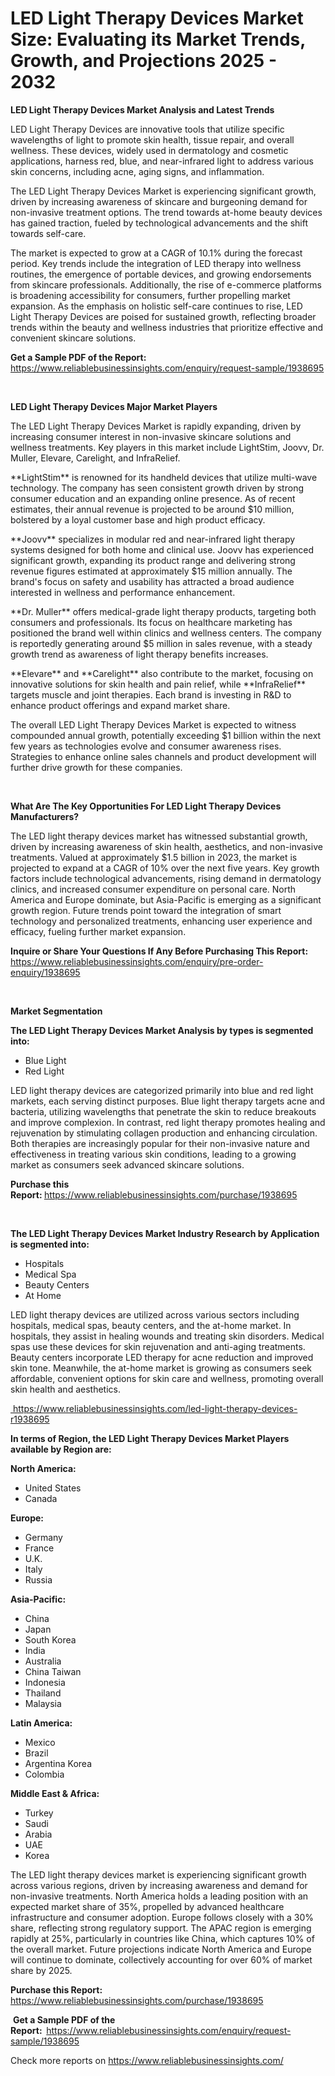 <p><h1>LED Light Therapy Devices Market Size: Evaluating its Market Trends, Growth, and Projections 2025 - 2032</h1></p><p><strong>LED Light Therapy Devices Market Analysis and Latest Trends</strong></p>
<p><p>LED Light Therapy Devices are innovative tools that utilize specific wavelengths of light to promote skin health, tissue repair, and overall wellness. These devices, widely used in dermatology and cosmetic applications, harness red, blue, and near-infrared light to address various skin concerns, including acne, aging signs, and inflammation. </p><p>The LED Light Therapy Devices Market is experiencing significant growth, driven by increasing awareness of skincare and burgeoning demand for non-invasive treatment options. The trend towards at-home beauty devices has gained traction, fueled by technological advancements and the shift towards self-care.</p><p>The market is expected to grow at a CAGR of 10.1% during the forecast period. Key trends include the integration of LED therapy into wellness routines, the emergence of portable devices, and growing endorsements from skincare professionals. Additionally, the rise of e-commerce platforms is broadening accessibility for consumers, further propelling market expansion. As the emphasis on holistic self-care continues to rise, LED Light Therapy Devices are poised for sustained growth, reflecting broader trends within the beauty and wellness industries that prioritize effective and convenient skincare solutions.</p></p>
<p><strong>Get a Sample PDF of the Report:&nbsp;</strong> <a href="https://www.reliablebusinessinsights.com/enquiry/request-sample/1938695?utm_campaign=2306&utm_medium=2&utm_source=Github&utm_content=ia&utm_term=04032025&utm_id=led-light-therapy-devices">https://www.reliablebusinessinsights.com/enquiry/request-sample/1938695</a></p>
<p>&nbsp;</p>
<p><strong>LED Light Therapy Devices Major Market Players</strong></p>
<p><p>The LED Light Therapy Devices Market is rapidly expanding, driven by increasing consumer interest in non-invasive skincare solutions and wellness treatments. Key players in this market include LightStim, Joovv, Dr. Muller, Elevare, Carelight, and InfraRelief.</p><p>**LightStim** is renowned for its handheld devices that utilize multi-wave technology. The company has seen consistent growth driven by strong consumer education and an expanding online presence. As of recent estimates, their annual revenue is projected to be around $10 million, bolstered by a loyal customer base and high product efficacy.</p><p>**Joovv** specializes in modular red and near-infrared light therapy systems designed for both home and clinical use. Joovv has experienced significant growth, expanding its product range and delivering strong revenue figures estimated at approximately $15 million annually. The brand's focus on safety and usability has attracted a broad audience interested in wellness and performance enhancement.</p><p>**Dr. Muller** offers medical-grade light therapy products, targeting both consumers and professionals. Its focus on healthcare marketing has positioned the brand well within clinics and wellness centers. The company is reportedly generating around $5 million in sales revenue, with a steady growth trend as awareness of light therapy benefits increases.</p><p>**Elevare** and **Carelight** also contribute to the market, focusing on innovative solutions for skin health and pain relief, while **InfraRelief** targets muscle and joint therapies. Each brand is investing in R&D to enhance product offerings and expand market share.</p><p>The overall LED Light Therapy Devices Market is expected to witness compounded annual growth, potentially exceeding $1 billion within the next few years as technologies evolve and consumer awareness rises. Strategies to enhance online sales channels and product development will further drive growth for these companies.</p></p>
<p>&nbsp;</p>
<p><strong>What Are The Key Opportunities For LED Light Therapy Devices Manufacturers?</strong></p>
<p><p>The LED light therapy devices market has witnessed substantial growth, driven by increasing awareness of skin health, aesthetics, and non-invasive treatments. Valued at approximately $1.5 billion in 2023, the market is projected to expand at a CAGR of 10% over the next five years. Key growth factors include technological advancements, rising demand in dermatology clinics, and increased consumer expenditure on personal care. North America and Europe dominate, but Asia-Pacific is emerging as a significant growth region. Future trends point toward the integration of smart technology and personalized treatments, enhancing user experience and efficacy, fueling further market expansion.</p></p>
<p><strong>Inquire or Share Your Questions If Any Before Purchasing This Report:</strong> <a href="https://www.reliablebusinessinsights.com/enquiry/pre-order-enquiry/1938695?utm_campaign=2306&utm_medium=2&utm_source=Github&utm_content=ia&utm_term=04032025&utm_id=led-light-therapy-devices">https://www.reliablebusinessinsights.com/enquiry/pre-order-enquiry/1938695</a></p>
<p>&nbsp;</p>
<p><strong>Market Segmentation</strong></p>
<p><strong>The LED Light Therapy Devices Market Analysis by types is segmented into:</strong></p>
<p><ul><li>Blue Light</li><li>Red Light</li></ul></p>
<p><p>LED light therapy devices are categorized primarily into blue and red light markets, each serving distinct purposes. Blue light therapy targets acne and bacteria, utilizing wavelengths that penetrate the skin to reduce breakouts and improve complexion. In contrast, red light therapy promotes healing and rejuvenation by stimulating collagen production and enhancing circulation. Both therapies are increasingly popular for their non-invasive nature and effectiveness in treating various skin conditions, leading to a growing market as consumers seek advanced skincare solutions.</p></p>
<p><strong>Purchase this Report:&nbsp;</strong><a href="https://www.reliablebusinessinsights.com/purchase/1938695?utm_campaign=2306&utm_medium=2&utm_source=Github&utm_content=ia&utm_term=04032025&utm_id=led-light-therapy-devices">https://www.reliablebusinessinsights.com/purchase/1938695</a></p>
<p>&nbsp;</p>
<p><strong>The LED Light Therapy Devices Market Industry Research by Application is segmented into:</strong></p>
<p><ul><li>Hospitals</li><li>Medical Spa</li><li>Beauty Centers</li><li>At Home</li></ul></p>
<p><p>LED light therapy devices are utilized across various sectors including hospitals, medical spas, beauty centers, and the at-home market. In hospitals, they assist in healing wounds and treating skin disorders. Medical spas use these devices for skin rejuvenation and anti-aging treatments. Beauty centers incorporate LED therapy for acne reduction and improved skin tone. Meanwhile, the at-home market is growing as consumers seek affordable, convenient options for skin care and wellness, promoting overall skin health and aesthetics.</p></p>
<p><a href="https://www.reliablebusinessinsights.com/led-light-therapy-devices-r1938695?utm_campaign=2306&utm_medium=2&utm_source=Github&utm_content=ia&utm_term=04032025&utm_id=led-light-therapy-devices">&nbsp;https://www.reliablebusinessinsights.com/led-light-therapy-devices-r1938695</a></p>
<p><strong>In terms of Region, the LED Light Therapy Devices Market Players available by Region are:</strong></p>
<p>
    <p> <strong> North America: </strong>
        <ul>
            <li>United States</li>
            <li>Canada</li>
        </ul>
        </p> 
    <p> <strong> Europe: </strong>
        <ul>
            <li>Germany</li>
            <li>France</li>
            <li>U.K.</li>
            <li>Italy</li>
            <li>Russia</li>
        </ul>
        </p> 
    <p> <strong> Asia-Pacific: </strong>
        <ul>
            <li>China</li>
            <li>Japan</li>
            <li>South Korea</li>
            <li>India</li>
            <li>Australia</li>
            <li>China Taiwan</li>
            <li>Indonesia</li>
            <li>Thailand</li>
            <li>Malaysia</li>
        </ul>
        </p> 
    <p> <strong> Latin America: </strong>
        <ul>
            <li>Mexico</li>
            <li>Brazil</li>
            <li>Argentina Korea</li>
            <li>Colombia</li>
        </ul>
        </p> 
    <p> <strong> Middle East & Africa: </strong>
        <ul>
            <li>Turkey</li>
            <li>Saudi</li>
            <li>Arabia</li>
            <li>UAE</li>
            <li>Korea</li>
        </ul>
    </p>
    </p>
<p><p>The LED light therapy devices market is experiencing significant growth across various regions, driven by increasing awareness and demand for non-invasive treatments. North America holds a leading position with an expected market share of 35%, propelled by advanced healthcare infrastructure and consumer adoption. Europe follows closely with a 30% share, reflecting strong regulatory support. The APAC region is emerging rapidly at 25%, particularly in countries like China, which captures 10% of the overall market. Future projections indicate North America and Europe will continue to dominate, collectively accounting for over 60% of market share by 2025.</p></p>
<p><strong>Purchase this Report: </strong><a href="https://www.reliablebusinessinsights.com/purchase/1938695?utm_campaign=2306&utm_medium=2&utm_source=Github&utm_content=ia&utm_term=04032025&utm_id=led-light-therapy-devices">https://www.reliablebusinessinsights.com/purchase/1938695</a></p>
<p>&nbsp;<strong>Get a Sample PDF of the Report:&nbsp;&nbsp;</strong><a href="https://www.reliablebusinessinsights.com/enquiry/request-sample/1938695?utm_campaign=2306&utm_medium=2&utm_source=Github&utm_content=ia&utm_term=04032025&utm_id=led-light-therapy-devices">https://www.reliablebusinessinsights.com/enquiry/request-sample/1938695</a></p>
<p><strong></strong></p>
<p>Check more reports on <a href="https://www.reliablebusinessinsights.com/?utm_campaign=2306&utm_medium=2&utm_source=Github&utm_content=ia&utm_term=04032025&utm_id=led-light-therapy-devices">https://www.reliablebusinessinsights.com/</a></p>